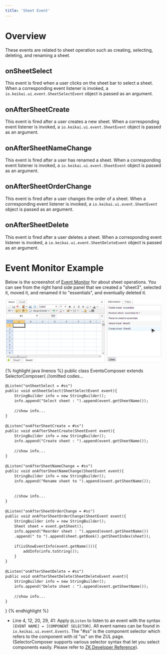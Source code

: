 ```yaml
---
title: 'Sheet Event'
---
```

# Overview

These events are related to sheet operation such as creating, selecting,
deleting, and renaming a sheet.

## onSheetSelect

This event is fired when a user clicks on the sheet bar to select a sheet.
When a corresponding event listener is invoked, a `io.keikai.ui.event.SheetSelectEvent` object is passed as an argument.

## onAfterSheetCreate

This event is fired after a user creates a new sheet. When a
corresponding event listener is invoked, a `io.keikai.ui.event.SheetEvent` object is passed as an argument.

## onAfterSheetNameChange

This event is fired after a user has renamed a sheet. When a
corresponding event listener is invoked, a `io.keikai.ui.event.SheetEvent` object is passed as an argument.

## onAfterSheetOrderChange

This event is fired after a user changes the order of a sheet. When a
corresponding event listener is invoked, a `io.keikai.ui.event.SheetEvent` object is passed as an argument.

## onAfterSheetDelete

This event is fired after a user deletes a sheet. When a corresponding
event listener is invoked, a `io.keikai.ui.event.SheetDeleteEvent` object is passed as an argument.

# Event Monitor Example

Below is the screenshot of [Event Monitor](Cell_Clicking_Event#event-monitor-example) for about sheet operations. You can see from the
right hand side panel that we created a "sheet3", selected it, moved it, and renamed it to "essentials", and eventually deleted it.

![center](/assets/images/dev-ref/Zss-essentials-events-sheet.png)

{% highlight java linenos %}
public class EventsComposer extends SelectorComposer<Component>{
    //omitted codes...
    
    @Listen("onSheetSelect = #ss")
    public void onSheetSelect(SheetSelectEvent event){
        StringBuilder info = new StringBuilder();
        info.append("Select sheet : ").append(event.getSheetName());
        
        //show info...
    }

    @Listen("onAfterSheetCreate = #ss")
    public void onAfterSheetCreate(SheetEvent event){
        StringBuilder info = new StringBuilder();
        info.append("Create sheet : ").append(event.getSheetName());
        
        //show info...
    }
    
    @Listen("onAfterSheetNameChange = #ss")
    public void onAfterSheetNameChange(SheetEvent event){
        StringBuilder info = new StringBuilder();
        info.append("Rename sheet to ").append(event.getSheetName());
        
        
        //show info...
    }
    
    @Listen("onAfterSheetOrderChange = #ss")
    public void onAfterSheetOrderChange(SheetEvent event){
        StringBuilder info = new StringBuilder();
        Sheet sheet = event.getSheet();
        info.append("Reorder sheet : ").append(event.getSheetName())
        .append(" to ").append(sheet.getBook().getSheetIndex(sheet));
        
        if(isShowEventInfo(event.getName())){
            addInfo(info.toString());
        }
    }
    
    @Listen("onAfterSheetDelete = #ss")
    public void onAfterSheetDelete(SheetDeleteEvent event){
        StringBuilder info = new StringBuilder();
        info.append("Delete sheet : ").append(event.getSheetName());
        
        //show info...
    }
    
}
{% endhighlight %}

  - Line 4, 12, 20, 29, 41: Apply `@Listen` to listen to an event with the
    syntax `[EVENT NAME] = [COMPONENT SELECTOR]`. All event names can be
    found in `io.keikai.ui.event.Events`.
    The "\#ss" is the component selector which refers to the component with
    id "ss" on the ZUL page. (SelectorComposer supports various selector
    syntax that let you select components easily. Please refer to [ZK
    Developer Reference](https://www.zkoss.org/wiki/ZK_Developer%27s_Reference/MVC/Controller/Wire_Components)).
